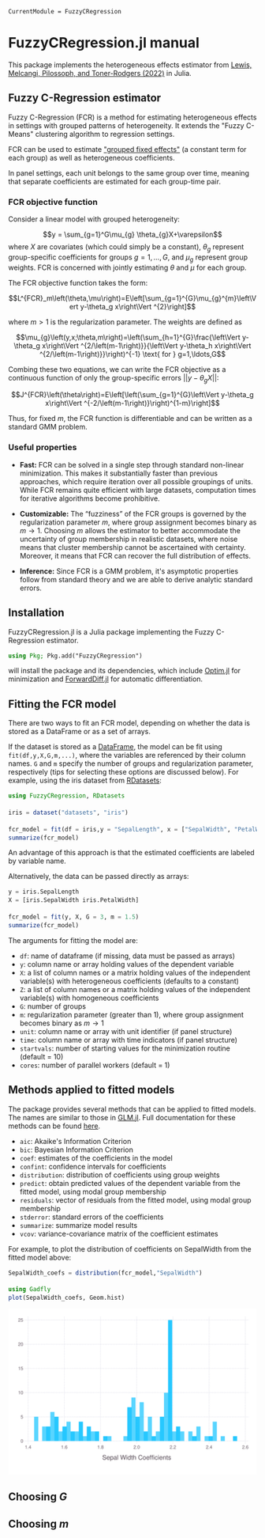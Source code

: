 ```@meta
CurrentModule = FuzzyCRegression
```

# FuzzyCRegression.jl manual

This package implements the heterogeneous effects estimator from [Lewis, Melcangi, Pilossoph, and Toner-Rodgers (2022)](https://drive.google.com/file/d/1U_MJHtJcB7H1Edv3xceilU_HJoxhLssP/view) in Julia. 

## Fuzzy C-Regression estimator

Fuzzy C-Regression (FCR) is a method for estimating heterogeneous effects in settings with grouped patterns of heterogeneity. It extends the "Fuzzy C-Means" clustering algorithm to regression settings.

FCR can be used to estimate ["grouped fixed effects"](https://onlinelibrary.wiley.com/doi/abs/10.3982/ECTA11319) (a constant term for each group) as well as heterogeneous coefficients.

In panel settings, each unit belongs to the same group over time, meaning that separate coefficients are estimated for each group-time pair.

### FCR objective function
Consider a linear model with grouped heterogeneity:

$$y = \sum_{g=1}^G\mu_{g} \theta_{g}X+\varepsilon$$
where $X$ are covariates (which could simply be a constant), $\theta_{g}$ represent group-specific coefficients for groups $g=1,\ldots,G$, and $\mu_{g}$ represent group weights. FCR is concerned with jointly estimating $\theta$ and $\mu$ for each group.

The FCR objective function takes the form:

$$L^{FCR}_m\left(\theta,\mu\right)=E\left[\sum_{g=1}^{G}\mu_{g}^{m}\left\Vert y-\theta_g x\right\Vert ^{2}\right]$$

where $m > 1$ is the regularization parameter. The weights are defined as

$$\mu_{g}\left(y,x;\theta,m\right)=\left(\sum_{h=1}^{G}\frac{\left\Vert y-\theta_g x\right\Vert ^{2/\left(m-1\right)}}{\left\Vert y-\theta_h x\right\Vert ^{2/\left(m-1\right)}}\right)^{-1} \text{ for } g=1,\ldots,G$$


Combing these two equations, we can write the FCR objective as a continuous function of only the group-specific errors $||y-\theta_gX||$:

$$J^{FCR}\left(\theta\right)=E\left[\left(\sum_{g=1}^{G}\left\Vert y-\theta_g x\right\Vert ^{-2/\left(m-1\right)}\right)^{1-m}\right]$$

Thus, for fixed $m$, the FCR function is differentiable and can be written as a standard GMM problem. 

### Useful properties

  - __Fast:__ FCR can be solved in a single step through standard non-linear minimization. This makes it substantially faster than previous approaches, which require iteration over all possible groupings of units. While FCR remains quite efficient with large datasets, computation times for iterative algorithms become prohibitive.

  - __Customizable:__ The “fuzziness” of the FCR groups is governed by the regularization parameter $m$, where group assignment becomes binary as $m \rightarrow 1$. Choosing $m$ allows the estimator to better accommodate the uncertainty of group membership in realistic datasets, where noise means that cluster membership cannot be ascertained with certainty. Moreover, it means that FCR can recover the full distribution of effects.

  - __Inference:__ Since FCR is a GMM problem, it's asymptotic properties follow from standard theory and we are able to derive analytic standard errors.

## Installation

FuzzyCRegression.jl is a Julia package implementing the Fuzzy C-Regression estimator.

```julia
using Pkg; Pkg.add("FuzzyCRegression")
```
will install the package and its dependencies, which include [Optim.jl](https://julianlsolvers.github.io/Optim.jl/stable/) for minimization and [ForwardDiff.jl](https://juliadiff.org/ForwardDiff.jl/stable/) for automatic differentiation.

## Fitting the FCR model
There are two ways to fit an FCR model, depending on whether the data is stored as a DataFrame or as a set of arrays.

If the dataset is stored as a [DataFrame](https://dataframes.juliadata.org/stable/), the model can be fit using `fit(df,y,X,G,m,...)`, where the variables are referenced by their column names. `G` and `m` specify the number of groups and regularization parameter, respectively (tips for selecting these options are discussed below). For example, using the iris dataset from [RDatasets](https://github.com/JuliaStats/RDatasets.jl):

```julia
using FuzzyCRegression, RDatasets

iris = dataset("datasets", "iris")

fcr_model = fit(df = iris,y = "SepalLength", x = ["SepalWidth", "PetalWidth"], G = 3, m = 1.5)
summarize(fcr_model)
```
An advantage of this approach is that the estimated coefficients are labeled by variable name.

Alternatively, the data can be passed directly as arrays:

```julia
y = iris.SepalLength
X = [iris.SepalWidth iris.PetalWidth]

fcr_model = fit(y, X, G = 3, m = 1.5)
summarize(fcr_model)
```

The arguments for fitting the model are:
  - `df`: name of dataframe (if missing, data must be passed as arrays)
  - `y`: column name or array holding values of the dependent variable
  - `X`: a list of column names or a matrix holding values of the independent variable(s) with heterogeneous coefficients (defaults to a constant)
  - `Z`: a list of column names or a matrix holding values of the independent variable(s) with homogeneous coefficients
  - `G`: number of groups
  - `m`: regularization parameter (greater than 1), where group assignment becomes binary as $m \rightarrow 1$
  - `unit`: column name or array with unit identifier (if panel structure)
  - `time`: column name or array with time indicators (if panel structure)
  - `startvals`: number of starting values for the minimization routine (default = 10)
  - `cores`: number of parallel workers (default = 1)

 ## Methods applied to fitted models
 
 The package provides several methods that can be applied to fitted models. The names are similar to those in [GLM.jl](https://juliastats.org/GLM.jl/stable/). Full documentation for these methods can be found [here](https://aidantr.github.io/FuzzyCRegression.jl/dev/API/).
 
- `aic`: Akaike's Information Criterion
- `bic`: Bayesian Information Criterion
- `coef`: estimates of the coefficients in the model
- `confint`: confidence intervals for coefficients
- `distribution`: distribution of coefficients using group weights
- `predict`: obtain predicted values of the dependent variable from the fitted model, using modal group membership
- `residuals`: vector of residuals from the fitted model, using modal group membership
- `stderror`: standard errors of the coefficients
- `summarize`: summarize model results
- `vcov`: variance-covariance matrix of the coefficient estimates

For example, to plot the distribution of coefficients on SepalWidth from the fitted model above:

```julia
SepalWidth_coefs = distribution(fcr_model,"SepalWidth")

using Gadfly
plot(SepalWidth_coefs, Geom.hist)
```
![](assets/iris_plot.svg)

## Choosing $G$

## Choosing $m$ 




